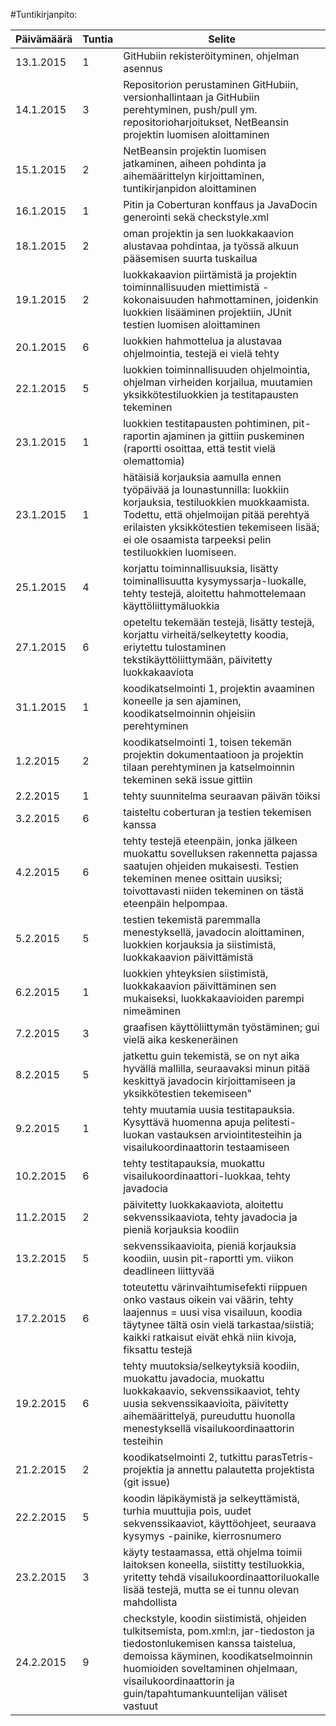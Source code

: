 #Tuntikirjanpito:

Päivämäärä | Tuntia | Selite
---------- | ------ | ------
13.1.2015 | 1 | GitHubiin rekisteröityminen, ohjelman asennus
14.1.2015 | 3 | Repositorion perustaminen GitHubiin, versionhallintaan ja GitHubiin perehtyminen, push/pull ym. repositorioharjoitukset, NetBeansin projektin luomisen aloittaminen
15.1.2015 | 2 | NetBeansin projektin luomisen jatkaminen, aiheen pohdinta ja aihemäärittelyn kirjoittaminen, tuntikirjanpidon aloittaminen
16.1.2015 | 1 | Pitin ja Coberturan konffaus ja JavaDocin generointi sekä checkstyle.xml
18.1.2015 | 2 | oman projektin ja sen luokkakaavion alustavaa pohdintaa, ja työssä alkuun pääsemisen suurta tuskailua
19.1.2015 | 2 | luokkakaavion piirtämistä ja projektin toiminnallisuuden miettimistä - kokonaisuuden hahmottaminen, joidenkin luokkien lisääminen projektiin, JUnit testien luomisen aloittaminen
20.1.2015 | 6 | luokkien hahmottelua ja alustavaa ohjelmointia, testejä ei vielä tehty
22.1.2015 | 5 | luokkien toiminnallisuuden ohjelmointia, ohjelman virheiden korjailua,  muutamien yksikkötestiluokkien ja testitapausten tekeminen
23.1.2015 | 1 | luokkien testitapausten pohtiminen, pit-raportin ajaminen ja gittiin puskeminen (raportti osoittaa, että testit vielä olemattomia)
23.1.2015 | 1 | hätäisiä korjauksia aamulla ennen työpäivää ja lounastunnilla: luokkiin korjauksia, testiluokkien muokkaamista. Todettu, että ohjelmoijan pitää perehtyä erilaisten yksikkötestien tekemiseen lisää; ei ole osaamista tarpeeksi pelin testiluokkien luomiseen.
25.1.2015 | 4 | korjattu toiminnallisuuksia, lisätty toiminallisuutta kysymyssarja-luokalle, tehty testejä, aloitettu hahmottelemaan käyttöliittymäluokkia
27.1.2015 | 6 | opeteltu tekemään testejä, lisätty testejä, korjattu virheitä/selkeytetty koodia, eriytettu tulostaminen tekstikäyttöliittymään, päivitetty luokkakaaviota
31.1.2015 | 1 | koodikatselmointi 1, projektin avaaminen koneelle ja sen ajaminen, koodikatselmoinnin ohjeisiin perehtyminen
1.2.2015  | 2 | koodikatselmointi 1, toisen tekemän projektin dokumentaatioon ja projektin tilaan perehtyminen ja katselmoinnin tekeminen sekä issue gittiin
2.2.2015  | 1 | tehty suunnitelma seuraavan päivän töiksi
3.2.2015  | 6 | taisteltu coberturan ja testien tekemisen kanssa
4.2.2015  | 6 | tehty testejä eteenpäin, jonka jälkeen muokattu sovelluksen rakennetta pajassa saatujen ohjeiden mukaisesti. Testien tekeminen menee osittain uusiksi; toivottavasti niiden tekeminen on tästä eteenpäin helpompaa.
5.2.2015  | 5 | testien tekemistä paremmalla menestyksellä, javadocin aloittaminen, luokkien korjauksia ja siistimistä, luokkakaavion päivittämistä 
6.2.2015  | 1 | luokkien yhteyksien siistimistä, luokkakaavion päivittäminen sen mukaiseksi, luokkakaavioiden parempi nimeäminen
7.2.2015  | 3 | graafisen käyttöliittymän työstäminen; gui vielä aika keskeneräinen
8.2.2015  | 5 | jatkettu guin tekemistä, se on nyt aika hyvällä mallilla, seuraavaksi minun pitää keskittyä javadocin kirjoittamiseen ja yksikkötestien tekemiseen"
9.2.2015  | 1 | tehty muutamia uusia testitapauksia. Kysyttävä huomenna apuja pelitesti-luokan vastauksen arviointitesteihin ja visailukoordinaattorin testaamiseen
10.2.2015 | 6 | tehty testitapauksia, muokattu visailukoordinaattori-luokkaa, tehty javadocia
11.2.2015 | 2 | päivitetty luokkakaaviota, aloitettu sekvenssikaaviota, tehty javadocia ja pieniä korjauksia koodiin
13.2.2015 | 5 | sekvenssikaavioita, pieniä korjauksia koodiin, uusin pit-raportti ym. viikon deadlineen liittyvää
17.2.2015 | 6 | toteutettu värinvaihtumisefekti riippuen onko vastaus oikein vai väärin, tehty laajennus = uusi visa visailuun, koodia täytynee tältä osin vielä tarkastaa/siistiä; kaikki ratkaisut eivät ehkä niin kivoja, fiksattu testejä
19.2.2015 | 6 | tehty muutoksia/selkeytyksiä koodiin, muokattu javadocia, muokattu luokkakaavio, sekvenssikaaviot, tehty uusia sekvenssikaavioita, päivitetty aihemäärittelyä, pureuduttu huonolla menestyksellä visailukoordinaattorin testeihin
21.2.2015 | 2 | koodikatselmointi 2, tutkittu parasTetris-projektia ja annettu palautetta projektista (git issue)
22.2.2015 | 5 | koodin läpikäymistä ja selkeyttämistä, turhia muuttujia pois, uudet sekvenssikaaviot, käyttöohjeet, seuraava kysymys -painike, kierrosnumero
23.2.2015 | 3 | käyty testaamassa, että ohjelma toimii laitoksen koneella, siistitty testiluokkia, yritetty tehdä visailukoordinaattoriluokalle lisää testejä, mutta se ei tunnu olevan mahdollista
24.2.2015 | 9 | checkstyle, koodin siistimistä, ohjeiden tulkitsemista,  pom.xml:n, jar-tiedoston ja tiedostonlukemisen kanssa taistelua, demoissa käyminen, koodikatselmoinnin huomioiden soveltaminen ohjelmaan, visailukoordinaattorin ja guin/tapahtumankuuntelijan väliset vastuut 
